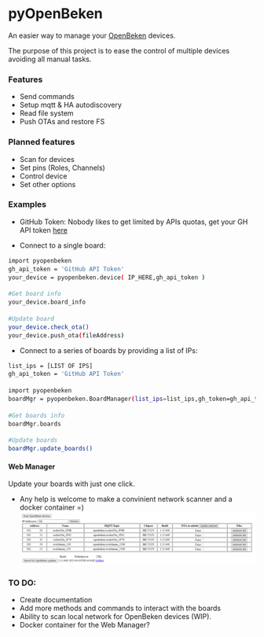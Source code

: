 # pyOpenBeken
An easier way to manage your [OpenBeken](https://github.com/openshwprojects/OpenBK7231T_App) devices.

The purpose of this project is to ease the control of multiple devices avoiding all manual tasks.

### Features
* Send commands
* Setup mqtt & HA autodiscovery
* Read file system
* Push OTAs and restore FS

### Planned features
* Scan for devices
* Set pins (Roles, Channels)
* Control device
* Set other options


### Examples
* GitHub Token:
Nobody likes to get limited by APIs quotas, get your GH API token [here](https://github.com/settings/tokens?type=beta)

* Connect to a single board:
```sh
import pyopenbeken
gh_api_token = 'GitHub API Token'
your_device = pyopenbeken.device( IP_HERE,gh_api_token )

#Get board info
your_device.board_info

#Update board
your_device.check_ota()
your_device.push_ota(fileAddress)
```

* Connect to a series of boards by providing a list of IPs:
```sh
list_ips = [LIST OF IPS]
gh_api_token = 'GitHub API Token'

import pyopenbeken
boardMgr = pyopenbeken.BoardManager(list_ips=list_ips,gh_token=gh_api_token)

#Get boards info
boardMgr.boards

#Update boards
boardMgr.update_boards()
```

#### Web Manager
Update your boards with just one click.
* Any help is welcome to make a convinient network scanner and a docker container =)
![plot](docs/pyOpenBeken_WebScreenshot.png)

### TO DO:
* Create documentation
* Add more methods and commands to interact with the boards
* Ability to scan local network for OpenBeken devices (WIP).
* Docker container for the Web Manager?